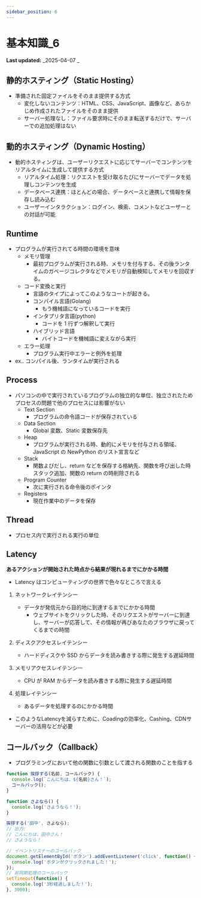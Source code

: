 ```yaml
---
sidebar_position: 6
---
```


# 基本知識\_6

**Last updated:** _2025-04-07 _

## 静的ホスティング（Static Hosting）

- 準備された固定ファイルをそのまま提供する方式
  - 変化しないコンテンツ：HTML、CSS、JavaScript、画像など、あらかじめ作成されたファイルをそのまま提供
  - サーバー処理なし：ファイル要求時にそのまま転送するだけで、サーバーでの追加処理はない

## 動的ホスティング（Dynamic Hosting）

- 動的ホスティングは、ユーザーリクエストに応じてサーバーでコンテンツをリアルタイムに生成して提供する方式
  - リアルタイム処理：リクエストを受け取るたびにサーバーでデータを処理しコンテンツを生成
  - データベース連携：ほとんどの場合、データベースと連携して情報を保存し読み込む
  - ユーザーインタラクション：ログイン、検索、コメントなどユーザーとの対話が可能

## Runtime

- プログラムが実行されてる時間の環境を意味
  - メモリ管理
    - 最初プログラムが実行される時、メモリを付与する、その後ランタイムのガベージコレクタなどでメモリが自動検知してメモリを回収する。
  - コード変換と実行
    - 言語のタイプによってこのようなコートが起きる。
    - コンパイル言語(Golang)
      - もう機械語になっているコードを実行
    - インタプリタ言語(python)
      - コードを 1 行ずつ解釈して実行
    - ハイブリッド言語
      - バイトコードを機械語に変えながら実行
  - エラー処理
    - プログラム実行中エラーと例外を処理
- ex.. コンパイル後、ランタイムが実行される

## Process

- パソコンの中で実行されているプログラムの独立的な単位、独立されたためプロセスの問題で他のプロセスには影響がない
  - Text Section
    - プログラムの命令語コードが保存されている
  - Data Section
    - Global 変数、Static 変数保存先
  - Heap
    - プログラムが実行される時、動的にメモリを付与される領域、JavaScript の NewPython のリスト宣言など
  - Stack
    - 関数よびだし、return などを保存する格納先、関数を呼び出した時スタック追加、関数の return の時削除される
  - Program Counter
    - 次に実行される命令後のポインタ
  - Registers
    - 現在作業中のデータを保存

## Thread

- プロセス内で実行される実行の単位

## Latency

**あるアクションが開始された時点から結果が現れるまでにかかる時間**

- Latency はコンピューティングの世界で色々なところで言える

1. ネットワークレイテンシー

   - データが発信元から目的地に到達するまでにかかる時間
     - ウェブサイトをクリックした時、そのリクエストがサーバーに到達し、サーバーが応答して、その情報が再びあなたのブラウザに戻ってくるまでの時間

2. ディスクアクセスレイテンシー

   - ハードディスクや SSD からデータを読み書きする際に発生する遅延時間

3. メモリアクセスレイテンシー

   - CPU が RAM からデータを読み書きする際に発生する遅延時間

4. 処理レイテンシー
   - あるデータを処理するのにかかる時間

- このようなLatencyを減らすために、Coadingの効率化、Cashing、CDNサーバーの活用などが必要

## コールバック（Callback）
- プログラミングにおいて他の関数に引数として渡される関数のことを指する

```javascript
function 挨拶する(名前, コールバック) {
  console.log(`こんにちは、${名前}さん！`);
  コールバック();
}

function さよなら() {
  console.log('さようなら！');
}

挨拶する('田中', さよなら);
// 出力:
// こんにちは、田中さん！
// さようなら！

// イベントリスナーのコールバック
document.getElementById('ボタン').addEventListener('click', function() {
  console.log('ボタンがクリックされました！');
});
// 非同期処理のコールバック
setTimeout(function() {
  console.log('3秒経過しました！');
}, 3000);
```

